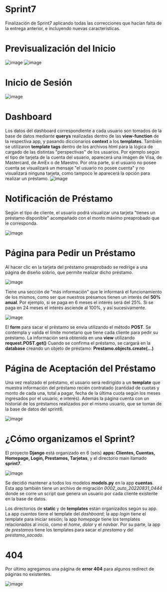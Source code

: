 # Sprint7
 Finalización de Sprint7 aplicando todas las correcciones que hacían falta de la entrega anterior, e incluyendo nuevas características.
 
 # Previsualización del Inicio
 
![image](https://user-images.githubusercontent.com/105322348/188300505-d76ec7c0-5f5c-4bda-809b-ef9cd72f0d77.png)
![image](https://user-images.githubusercontent.com/105322348/188300516-a61aa44a-713c-42c9-939c-61bbd8da2ba5.png)

# Inicio de Sesión

![image](https://user-images.githubusercontent.com/105322348/188300595-2928150b-7885-4187-ae1a-9dc710a416a0.png)

# Dashboard

 Los datos del dashboard correspondiente a cada usuario son tomados de la base de datos mediante **querys** realizadas dentro de las **view-function** de la respectiva app, y pasando diccionarios **context** a los **templates**. También se utilizaron **template tags** dentro de los archivos html para la lógica de cargado de las distintas "perspectivas" de los usuarios. Por ejemplo según el tipo de tarjeta de la cuenta del usuario, aparecerá una imágen de Visa, de Mastercard, de AmEx o de Maestro. Por otra parte, si el usuario no posee cuenta se visualizará un mensaje "el usuario no posee cuenta" y no visualizará ninguna tarjeta, como tampoco le aparecerá la opción para realizar un préstamo.
 ![image](https://user-images.githubusercontent.com/105322348/188300781-e4d44882-ebbe-43f2-921d-7ea62d4148af.png)

# Notificación de Préstamo
 Según el tipo de cliente, el usuario podrá visualizar una tarjeta "tienes un préstamo disponible" acompañado con el monto máximo preaprobado que le corresponda.
 
 ![image](https://user-images.githubusercontent.com/105322348/188300983-55378d85-5f2c-4345-98ea-abc52aab969d.png)

# Página para Pedir un Préstamo
 Al hacer clic en la tarjeta del préstamo preaprobado se redirige a una página de diseño sobrio, que permite realizar dicho préstamo. 
 
 ![image](https://user-images.githubusercontent.com/105322348/188301160-f4eeb6c6-adad-40a3-bae8-87a823b4efab.png)
 
 Tiene una sección de "más información" que le informará el funcionamiento de los mismos, como ser que nuestros présamos tienen un interés del **50% anual**. Por ejemplo, si se paga en 6 meses el interés será del 25%. Si se paga en 24 meses el interés asciende al 100%, y así sucesivamente. 
 
 ![image](https://user-images.githubusercontent.com/105322348/188302288-162bc64b-04fb-406b-a433-e72c275bf6a4.png)
 
 El **form** para sacar el préstamo se envía utilizando el método **POST**. Se contempla y valida el límite monetario que tiene cada cliente para pedir su préstamo.
 La información será obtenida en una **view** utilizando **request.POST.get()**
 Cuando se confirma el préstamo, se cargará en la **database** creando un objeto de préstamo: **Prestamo.objects.create(...)**

# Página de Aceptación del Préstamo
 Una vez realizado el préstamo, el usuario será redirigido a un **template** que muestra información del préstamo recién contratado (cantidad de cuotas y monto de cada una, total a pagar, fecha de la última cuota según los meses ingresados por el usuario, e interés). Además la página cuenta con un historial de los préstamos realizados por el mismo usuario, que se toman de la base de datos del sprint6.  
 
 ![image](https://user-images.githubusercontent.com/105322348/188301940-33ce5242-9c30-46b8-b4c6-50e6951f296a.png)

# ¿Cómo organizamos el Sprint?
 El proyecto **Django** está organizado en 6 (seis) **apps: Clientes, Cuentas, Homepage, Login, Prestamos, Tarjetas**, y el directorio main llamado **sprint7**.
 
 ![image](https://user-images.githubusercontent.com/105322348/188302163-ee5ca2fb-37d7-4b20-be05-2000a4dd55e9.png)

 Se decidió mantener a todos los modelos **models.py** en la app **cuentas**. Esta app también tiene un archivo de migración *0002_auto_20220831_0444* donde se corre un script que genera un usuario por cada cliente existente en la base de datos.
 
 Los directorios de **static** y de **templates** están organizados según su app. La app *cuentas* tiene el template del *dashboard*; la app *login* tiene el template para iniciar sesión; la app *homepage* tiene los templates relacionados al inicio, como el *home*, *dolar* y el *navbar*. Por su parte, la app de *prestamos* tiene los templates para sacar el *prestamo* y del *prestamo_sacado*.
 
 
 # 404
  Por último agregamos una página de **error 404** para algunos redirect de páginas no existentes.
  
  ![image](https://user-images.githubusercontent.com/105322348/188302752-187fd820-a07a-4c01-9c15-49bc40624a58.png)

